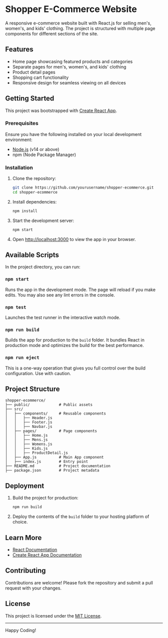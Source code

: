 # Shopper E-Commerce Website

A responsive e-commerce website built with React.js for selling men's, women's, and kids' clothing. The project is structured with multiple page components for different sections of the site.

## Features

- Home page showcasing featured products and categories
- Separate pages for men's, women's, and kids' clothing
- Product detail pages
- Shopping cart functionality
- Responsive design for seamless viewing on all devices

## Getting Started

This project was bootstrapped with [Create React App](https://github.com/facebook/create-react-app).

### Prerequisites

Ensure you have the following installed on your local development environment:

- [Node.js](https://nodejs.org/) (v14 or above)
- npm (Node Package Manager)

### Installation

1. Clone the repository:

   ```bash
   git clone https://github.com/yourusername/shopper-ecommerce.git
   cd shopper-ecommerce
   ```

2. Install dependencies:

   ```bash
   npm install
   ```

3. Start the development server:

   ```bash
   npm start
   ```

4. Open [http://localhost:3000](http://localhost:3000) to view the app in your browser.

## Available Scripts

In the project directory, you can run:

### `npm start`

Runs the app in the development mode. The page will reload if you make edits. You may also see any lint errors in the console.

### `npm test`

Launches the test runner in the interactive watch mode.

### `npm run build`

Builds the app for production to the `build` folder. It bundles React in production mode and optimizes the build for the best performance.

### `npm run eject`

This is a one-way operation that gives you full control over the build configuration. Use with caution.

## Project Structure

```
shopper-ecommerce/
├── public/             # Public assets
├── src/
│   ├── components/     # Reusable components
│   │   ├── Header.js
│   │   ├── Footer.js
│   │   ├── Navbar.js
│   ├── pages/          # Page components
│   │   ├── Home.js
│   │   ├── Mens.js
│   │   ├── Womens.js
│   │   ├── Kids.js
│   │   ├── ProductDetail.js
│   ├── App.js          # Main App component
│   ├── index.js        # Entry point
├── README.md           # Project documentation
├── package.json        # Project metadata
```

## Deployment

1. Build the project for production:

   ```bash
   npm run build
   ```

2. Deploy the contents of the `build` folder to your hosting platform of choice.

## Learn More

- [React Documentation](https://reactjs.org/)
- [Create React App Documentation](https://facebook.github.io/create-react-app/docs/getting-started)

## Contributing

Contributions are welcome! Please fork the repository and submit a pull request with your changes.

## License

This project is licensed under the [MIT License](LICENSE).

---

Happy Coding!
